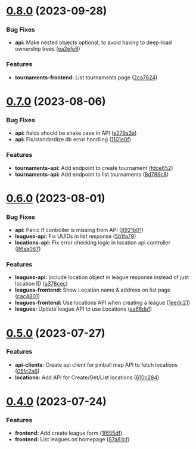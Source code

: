 # [0.8.0](https://github.com/alexstojda/pinman/compare/v0.7.0...v0.8.0) (2023-09-28)


### Bug Fixes

* **api:** Make nested objects optional, to avoid having to deep-load ownership trees ([ea2efe8](https://github.com/alexstojda/pinman/commit/ea2efe8cb697023690c21cb615993ce4fe30b0f9))


### Features

* **tournaments-frontend:** List tournaments page ([2ca7624](https://github.com/alexstojda/pinman/commit/2ca7624144efa18d8d498a537097758e46d05067))



# [0.7.0](https://github.com/alexstojda/pinman/compare/v0.6.0...v0.7.0) (2023-08-06)


### Bug Fixes

* **api:** fields should be snake case in API ([e279a3a](https://github.com/alexstojda/pinman/commit/e279a3a528066d5243d8f5375632d15dfc4dac2c))
* **api:** Fix/standardize db error handling ([1101e0f](https://github.com/alexstojda/pinman/commit/1101e0f00e74cf1f5e1c0c28984614471dc64ad2))


### Features

* **tournaments-api:** Add endpoint to create tournament ([fdce652](https://github.com/alexstojda/pinman/commit/fdce652b468dcbd9651b7d5ef823f09ddde06a55))
* **tournaments-api:** Add endpoint to list tournaments ([8d786c8](https://github.com/alexstojda/pinman/commit/8d786c8ea0c29b46c269b8ed00863a0487ac6e72))



# [0.6.0](https://github.com/alexstojda/pinman/compare/v0.5.0...v0.6.0) (2023-08-01)


### Bug Fixes

* **api:** Panic if controller is missing from API ([8921b01](https://github.com/alexstojda/pinman/commit/8921b01e40101862dde3835687c3c33f654812a0))
* **leagues-api:** Fix UUIDs in list response ([5b1fa79](https://github.com/alexstojda/pinman/commit/5b1fa79980f1ebf7cdeddb71b605a8b549a9b738))
* **locations-api:** Fix error checking logic in location api controller ([86aa067](https://github.com/alexstojda/pinman/commit/86aa067ebc058a7b90861a1ae8ffcc76650e659b))


### Features

* **leagues-api:** Include location object in league response instead of just location ID ([a378cec](https://github.com/alexstojda/pinman/commit/a378cec6268082226b4ea90c95f82bc5f7ebbc95))
* **leagues-frontend:** Show Location name & address on list page ([cac4801](https://github.com/alexstojda/pinman/commit/cac4801471ba34cdfe0e85ad0a03873c0c926995))
* **leagues-frontend:** Use locations API when creating a league ([1eedc21](https://github.com/alexstojda/pinman/commit/1eedc21401ed712777ff33918357f2f4d6e163a7))
* **leagues:** Update league API to use Locations ([aa68da1](https://github.com/alexstojda/pinman/commit/aa68da166bad5857ee62318b003d553611aa6b7a))



# [0.5.0](https://github.com/alexstojda/pinman/compare/v0.4.0...v0.5.0) (2023-07-27)


### Features

* **api-clients:** Create api client for pinball map API to fetch locations ([05fc2a6](https://github.com/alexstojda/pinman/commit/05fc2a63097853bde69343e2a181cdaf041dcd55))
* **locations:** Add API for Create/Get/List locations ([610c284](https://github.com/alexstojda/pinman/commit/610c284761426dac48672092c0651dd6bfa3e3a0))



# [0.4.0](https://github.com/alexstojda/pinman/compare/v0.3.0...v0.4.0) (2023-07-24)


### Features

* **frontend:** Add create league form ([1f655df](https://github.com/alexstojda/pinman/commit/1f655df387870b43d8311f415e318b766c36c9f8))
* **frontend:** List leagues on homepage ([87a81cf](https://github.com/alexstojda/pinman/commit/87a81cfc1e72f790826849e064351a22017b22f6))



